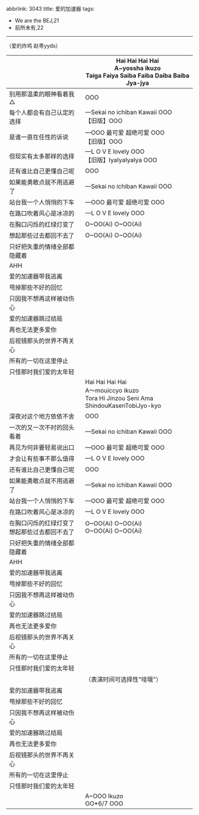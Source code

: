 abbrlink: 3043
title: 爱的加速器
tags:
  - We are the BEJ,21
  - 前所未有,22
---
（爱的炸鸡 赵粤yyds）

|      |Hai Hai Hai Hai<br>A~yossha ikuzo<br>Taiga Faiya Saiba Faiba Daiba Baiba Jya-jya|
|--|--|
|别用那温柔的眼神看着我△|OOO|
|每个人都会有自己认定的选择|—Sekai no ichiban Kawaii OOO<br>【旧版】OOO|
|是谁一直在任性的诉说|—OOO 最可爱 超绝可爱 OOO<br>【旧版】OOO|
|但现实有太多那样的选择|—L O V E lovely OOO<br>【旧版】IyaIyaIyaIya OOO|
|还有谁比自己更懂自己呢|OOO|
|如果能勇敢点就不用逃避了|—Sekai no ichiban Kawaii OOO|
|站台我一个人悄悄的下车|—OOO 最可爱 超绝可爱 OOO|
|在路口吹着风心是冰凉的|—L O V E lovely OOO|
|在胸口闪烁的红绿灯变了|O~OO(Ai) O~OO(Ai) |
|想起那些过去都回不去了|O~OO(Ai) O~OO(Ai) |
|只好把失重的情绪全部都隐藏着|      |
|AHH|      |
|爱的加速器带我逃离|      |
|甩掉那些不好的回忆|      |
|只因我不想再这样被动伤心|      |
|爱的加速器跳过结局|      |
|再也无法更多爱你|      |
|后视镜那头的世界不再关心|      |
|所有的一切在这里停止|      |
|只怪那时我们爱的太年轻|      |
|      |Hai Hai Hai Hai<br>A～mouiccyo ikuzo<br>Tora Hi Jinzou Seni Ama ShindouKasenTobiJyo-kyo|
|深夜对这个地方依依不舍|OOO|
|一次的又一次不时的回头看着|—Sekai no ichiban Kawaii OOO|
|再见为何非要轻易说出口|—OOO 最可爱 超绝可爱 OOO|
|才会让有些事不那么值得|—L O V E lovely OOO|
|还有谁比自己更懂自己呢|OOO|
|如果能勇敢点就不用逃避了|—Sekai no ichiban Kawaii OOO|
|站台我一个人悄悄的下车|—OOO 最可爱 超绝可爱 OOO|
|在路口吹着风心是冰凉的|—L O V E lovely OOO|
|在胸口闪烁的红绿灯变了想起那些过去都回不去了|O~OO(Ai) O~OO(Ai) <br>O~OO(Ai) O~OO(Ai) |
|只好把失重的情绪全部都隐藏着|      |
|AHH|      |
|爱的加速器带我逃离|      |
|甩掉那些不好的回忆|      |
|只因我不想再这样被动伤心|      |
|爱的加速器跳过结局|      |
|再也无法更多爱你|      |
|后视镜那头的世界不再关心|      |
|所有的一切在这里停止|      |
|只怪那时我们爱的太年轻|      |
|      |（表演时间可选择性"哇哦"）|
|爱的加速器带我逃离|      |
|甩掉那些不好的回忆|      |
|只因我不想再这样被动伤心|      |
|爱的加速器跳过结局|      |
|再也无法更多爱你|      |
|后视镜那头的世界不再关心|      |
|所有的一切在这里停止|      |
|只怪那时我们爱的太年轻|      |
|      |A~OOO Ikuzo<br>OO*6/7 OOO|